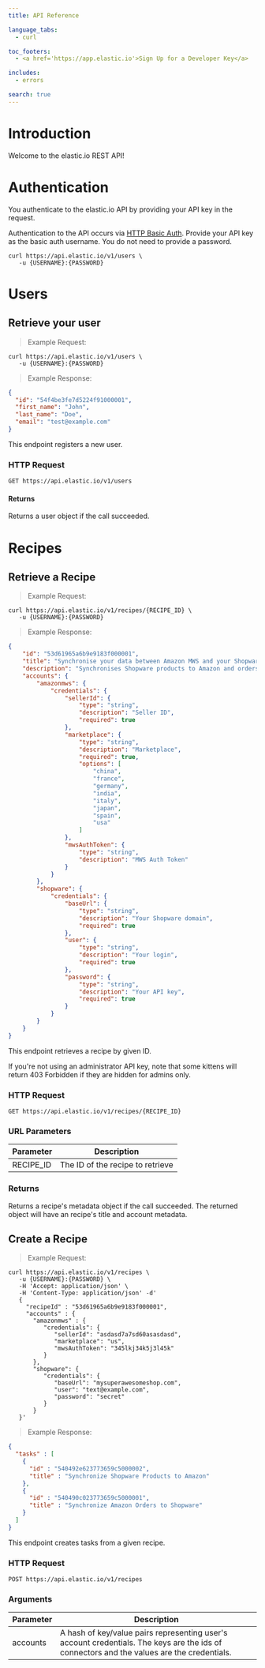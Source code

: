 ```yaml
---
title: API Reference

language_tabs:
  - curl

toc_footers:
  - <a href='https://app.elastic.io'>Sign Up for a Developer Key</a>

includes:
  - errors

search: true
---
```


# Introduction

Welcome to the elastic.io REST API!

# Authentication

You authenticate to the elastic.io API by providing your API key in the request.

Authentication to the API occurs via [HTTP Basic Auth](http://en.wikipedia.org/wiki/Basic_access_authentication). Provide your API key as the basic auth username. You do not need to provide a password.

````curl
curl https://api.elastic.io/v1/users \
   -u {USERNAME}:{PASSWORD}
````

# Users

## Retrieve your user

> Example Request:

```curl
curl https://api.elastic.io/v1/users \
   -u {USERNAME}:{PASSWORD}
```

> Example Response:

```json
{
  "id": "54f4be3fe7d5224f91000001",
  "first_name": "John",
  "last_name": "Doe",
  "email": "test@example.com"
}
```

This endpoint registers a new user.

### HTTP Request

`GET https://api.elastic.io/v1/users`


#### Returns

Returns a user object if the call succeeded.

# Recipes

## Retrieve a Recipe


> Example Request:


```curl
curl https://api.elastic.io/v1/recipes/{RECIPE_ID} \
   -u {USERNAME}:{PASSWORD}
```

> Example Response:

```json
{
    "id": "53d61965a6b9e9183f000001",
    "title": "Synchronise your data between Amazon MWS and your Shopware instance",
    "description": "Synchronises Shopware products to Amazon and orders back to Shopware",
    "accounts": {
        "amazonmws": {
            "credentials": {
                "sellerId": {
                    "type": "string",
                    "description": "Seller ID",
                    "required": true
                },
                "marketplace": {
                    "type": "string",
                    "description": "Marketplace",
                    "required": true,
                    "options": [
                        "china",
                        "france",
                        "germany",
                        "india",
                        "italy",
                        "japan",
                        "spain",
                        "usa"
                    ]
                },
                "mwsAuthToken": {
                    "type": "string",
                    "description": "MWS Auth Token"
                }
            }
        },
        "shopware": {
            "credentials": {
                "baseUrl": {
                    "type": "string",
                    "description": "Your Shopware domain",
                    "required": true
                },
                "user": {
                    "type": "string",
                    "description": "Your login",
                    "required": true
                },
                "password": {
                    "type": "string",
                    "description": "Your API key",
                    "required": true
                }
            }
        }
    }
}
```

This endpoint retrieves a recipe by given ID.

<aside class="warning">If you're not using an administrator API key, note that some kittens will return 403 Forbidden if they are hidden for admins only.</aside>

### HTTP Request

`GET https://api.elastic.io/v1/recipes/{RECIPE_ID}`

### URL Parameters

Parameter | Description
--------- | -----------
RECIPE_ID | The ID of the recipe to retrieve

### Returns

Returns a recipe's metadata object if the call succeeded. The returned object will have an recipe's title and account metadata.

## Create a Recipe

> Example Request:

```curl
curl https://api.elastic.io/v1/recipes \
   -u {USERNAME}:{PASSWORD} \
   -H 'Accept: application/json' \
   -H 'Content-Type: application/json' -d'
   {
     "recipeId" : "53d61965a6b9e9183f000001",
     "accounts" : {
       "amazonmws" : {
          "credentials": {
             "sellerId": "asdasd7a7sd60asasdasd",
             "marketplace": "us",
             "mwsAuthToken": "345lkj34k5j3l45k"
          }
       },
       "shopware": {
          "credentials": {
             "baseUrl": "mysuperawesomeshop.com",
             "user": "text@example.com",
             "password": "secret"
          }
       }
   }'
```

> Example Response:

```json
{
  "tasks" : [
    {
      "id" : "540492e623773659c5000002",
      "title" : "Synchronize Shopware Products to Amazon"
    },
    {
      "id" : "540490c023773659c5000001",
      "title" : "Synchronize Amazon Orders to Shopware"
    }
  ]
}
```

This endpoint creates tasks from a given recipe.

### HTTP Request

`POST https://api.elastic.io/v1/recipes`

### Arguments

Parameter | Description
--------- | -----------
accounts | A hash of key/value pairs representing user's account credentials. The keys are the ids of connectors and the values are the credentials.

